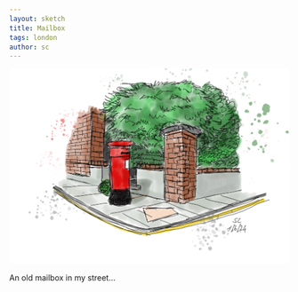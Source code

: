 ```yaml
---
layout: sketch
title: Mailbox
tags: london
author: sc
---
```


![Mailbox](/img/sketches/mailbox.jpg)

An old mailbox in my street...